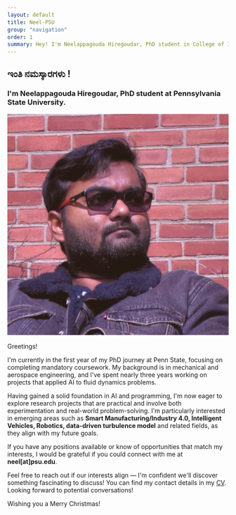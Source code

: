 ```yaml
---
layout: default
title: Neel-PSU
group: "navigation"
order: 1
summary: Hey! I'm Neelappagouda Hiregoudar, PhD student in College of Information Sciences and technology (IST) at Penn State. Welcome to my personal website! 
---
```


## **ಇಂತಿ ನಮಸ್ಕಾರಗಳು !**

### I'm Neelappagouda Hiregoudar, PhD student at Pennsylvania State University.

<img src="/assets/images/neel_headshot.png" class="wrapped rounded">

Greetings!  

I'm currently in the first year of my PhD journey at Penn State, focusing on completing mandatory coursework. My background is in mechanical and aerospace engineering, and I've spent nearly three years working on projects that applied AI to fluid dynamics problems.

Having gained a solid foundation in AI and programming, I'm now eager to explore research projects that are practical and involve both experimentation and real-world problem-solving. I'm particularly interested in emerging areas such as **Smart Manufacturing/Industry 4.0, Intelligent Vehicles, Robotics, data-driven turbulence model** and related fields, as they align with my future goals.

If you have any positions available or know of opportunities that match my interests, I would be grateful if you could connect with me at **neel[at]psu.edu**.

Feel free to reach out if our interests align — I'm confident we'll discover something fascinating to discuss! You can find my contact details in my [CV](assets/pdfs/neel_CV.pdf). Looking forward to potential conversations!

Wishing you a Merry Christmas!